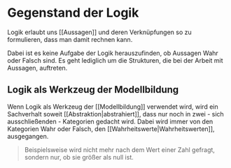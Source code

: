# Gegenstand der Logik

Logik erlaubt uns [[Aussagen]] und deren Verknüpfungen so zu formulieren, dass man damit rechnen kann.

Dabei ist es keine Aufgabe der Logik herauszufinden, ob Aussagen Wahr oder Falsch sind. Es geht lediglich um die Strukturen, die bei der Arbeit mit Aussagen, auftreten.

## Logik als Werkzeug der Modellbildung

Wenn Logik als Werkzeug der [[Modellbildung]] verwendet wird, wird ein Sachverhalt soweit [[Abstraktion|abstrahiert]], dass nur noch in zwei - sich ausschließenden - Kategorien gedacht wird. Dabei wird immer von den Kategorien Wahr oder Falsch, den [[Wahrheitswerte|Wahrheitswerten]], ausgegangen.

> Beispielsweise wird nicht mehr nach dem Wert einer Zahl gefragt, sondern nur, ob sie größer als null ist.